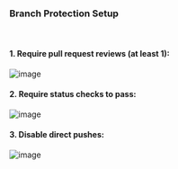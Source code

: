 ### Branch Protection Setup
<br>

#### 1. Require pull request reviews (at least 1): 
![image](https://github.com/user-attachments/assets/4dda91b7-bb81-4800-be3e-2dd2b0d2c642)
<br>
#### 2. Require status checks to pass:
![image](https://github.com/user-attachments/assets/b40abf46-83e6-4f1a-acad-7d2ac9f110af)
<br>
#### 3. Disable direct pushes:
![image](https://github.com/user-attachments/assets/8f1b1edd-df84-442c-9e4c-22fb5ad51b80)

